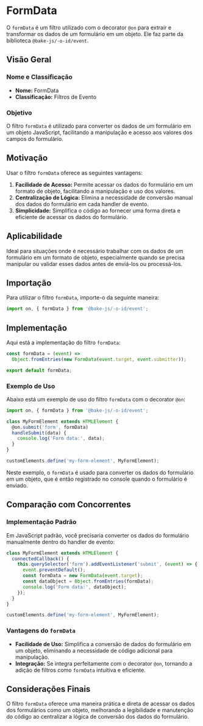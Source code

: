 # FormData

O `formData` é um filtro utilizado com o decorator `@on` para extrair e transformar os dados de um formulário em um objeto. Ele faz parte da biblioteca `@bake-js/-o-id/event`.

## Visão Geral

### Nome e Classificação

- **Nome:** FormData
- **Classificação:** Filtros de Evento

### Objetivo

O filtro `formData` é utilizado para converter os dados de um formulário em um objeto JavaScript, facilitando a manipulação e acesso aos valores dos campos do formulário.

## Motivação

Usar o filtro `formData` oferece as seguintes vantagens:

1. **Facilidade de Acesso:** Permite acessar os dados do formulário em um formato de objeto, facilitando a manipulação e uso dos valores.
2. **Centralização de Lógica:** Elimina a necessidade de conversão manual dos dados do formulário em cada handler de evento.
3. **Simplicidade:** Simplifica o código ao fornecer uma forma direta e eficiente de acessar os dados do formulário.

## Aplicabilidade

Ideal para situações onde é necessário trabalhar com os dados de um formulário em um formato de objeto, especialmente quando se precisa manipular ou validar esses dados antes de enviá-los ou processá-los.

## Importação

Para utilizar o filtro `formData`, importe-o da seguinte maneira:

```javascript
import on, { formData } from '@bake-js/-o-id/event';
```

## Implementação

Aqui está a implementação do filtro `formData`:

```javascript
const formData = (event) =>
  Object.fromEntries(new FormData(event.target, event.submitter));

export default formData;
```

### Exemplo de Uso

Abaixo está um exemplo de uso do filtro `formData` com o decorator `@on`:

```javascript
import on, { formData } from '@bake-js/-o-id/event';

class MyFormElement extends HTMLElement {
  @on.submit('form', formData)
  handleSubmit(data) {
    console.log('Form data:', data);
  }
}

customElements.define('my-form-element', MyFormElement);
```

Neste exemplo, o `formData` é usado para converter os dados do formulário em um objeto, que é então registrado no console quando o formulário é enviado.

## Comparação com Concorrentes

### Implementação Padrão

Em JavaScript padrão, você precisaria converter os dados do formulário manualmente dentro do handler de evento:

```javascript
class MyFormElement extends HTMLElement {
  connectedCallback() {
    this.querySelector('form').addEventListener('submit', (event) => {
      event.preventDefault();
      const formData = new FormData(event.target);
      const dataObject = Object.fromEntries(formData);
      console.log('Form data:', dataObject);
    });
  }
}

customElements.define('my-form-element', MyFormElement);
```

### Vantagens do `formData`

- **Facilidade de Uso:** Simplifica a conversão de dados do formulário em um objeto, eliminando a necessidade de código adicional para manipulação.
- **Integração:** Se integra perfeitamente com o decorator `@on`, tornando a adição de filtros como `formData` intuitiva e eficiente.

## Considerações Finais

O filtro `formData` oferece uma maneira prática e direta de acessar os dados dos formulários como um objeto, melhorando a legibilidade e manutenção do código ao centralizar a lógica de conversão dos dados do formulário.

